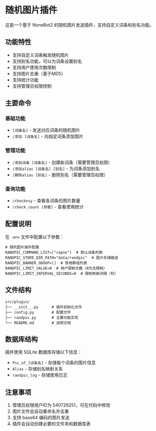 # 随机图片插件

这是一个基于 NoneBot2 的随机图片发送插件，支持自定义词条和别名功能。

## 功能特性

- 支持自定义词条触发随机图片
- 支持别名功能，可以为词条设置别名
- 支持用户使用次数限制
- 支持图片去重（基于MD5）
- 支持统计功能
- 支持管理员权限控制

## 主要命令

### 基础功能
- `[词条名]` - 发送对应词条的随机图片
- `/添加 [词条名]` - 向指定词条添加图片

### 管理功能
- `/添加词条 [词条名]` - 创建新词条（需要管理员权限）
- `/添加alias [词条名] [别名]` - 为词条添加别名
- `/删除alias [别名]` - 删除别名（需要管理员权限）

### 查询功能
- `/checknsy` - 查看各词条的图片数量
- `/check_count [参数]` - 查看使用统计

## 配置说明

在 `.env` 文件中配置以下参数：

```env
# 随机图片插件配置
RANDPIC_COMMAND_LIST=["capoo"]  # 默认词条列表
RANDPIC_STORE_DIR_PATH="data/randpic"  # 图片存储路径
RANDPIC_BANNER_GROUP=[]  # 禁用群组列表
RANDPIC_LIMIT_VALUE=0  # 用户限制次数（0为无限制）
RANDPIC_LIMIT_INTERVAL_SECONDS=0  # 限制刷新间隔（秒）
```

## 文件结构

```
src/plugin/
├── __init__.py      # 插件初始化文件
├── config.py        # 配置文件
├── randpic.py       # 主要功能实现
└── README.md        # 说明文档
```

## 数据库结构

插件使用 SQLite 数据库存储以下信息：

- `Pic_of_[词条名]` - 存储每个词条的图片信息
- `Alias` - 存储别名映射关系
- `randpic_log` - 存储使用日志

## 注意事项

1. 管理员权限用户ID为 540729251，可在代码中修改
2. 图片文件会自动重命名并去重
3. 支持 base64 编码的图片发送
4. 插件会自动创建必要的文件夹和数据库表 